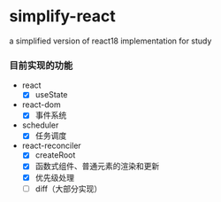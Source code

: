 # simplify-react
a simplified version of react18 implementation for study

### 目前实现的功能

- react
   - [x] useState

- react-dom
   - [x] 事件系统

- scheduler
   - [x] 任务调度 
   
- react-reconciler
   - [x] createRoot
   - [x] 函数式组件、普通元素的渲染和更新 
   - [x] 优先级处理
   - [ ] diff（大部分实现）
